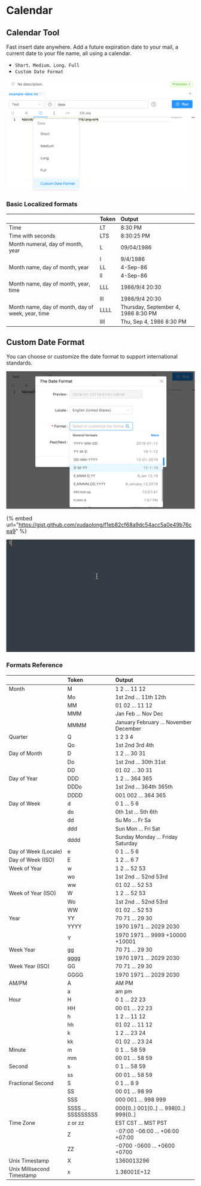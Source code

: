 # Calendar

## Calendar Tool

Fast insert date anywhere. Add a future expiration date to your mail, a current date to your file name, all using a calendar.

* `Short、Medium、Long、Full`
* `Custom Date Format`

![](../.gitbook/assets/image%20%2811%29.png)

### Basic **Localized formats**

|  | **Token** | Output |
| :--- | :--- | :--- |
| Time | LT | 8:30 PM |
| Time with seconds | LTS | 8:30:25 PM |
| Month numeral, day of month, year | L | 09/04/1986 |
|  | l | 9/4/1986 |
| Month name, day of month, year | LL | 4-Sep-86 |
|  | ll | 4-Sep-86 |
| Month name, day of month, year, time | LLL | 1986/9/4 20:30 |
|  | lll | 1986/9/4 20:30 |
| Month name, day of month, day of week, year, time | LLLL | Thursday, September 4, 1986 8:30 PM |
|  | llll | Thu, Sep 4, 1986 8:30 PM |

## Custom Date Format

You can choose or customize the date format to support international standards.

![](../.gitbook/assets/image%20%286%29.png)

{% embed url="https://gist.github.com/xudaolong/f1eb82cf68a9dc54acc5a0e49b76cea9" %}

![](../.gitbook/assets/date.gif)

### **Formats** Reference

|  | Token | Output |
| :--- | :--- | :--- |
| Month | M | 1 2 ... 11 12 |
|  | Mo | 1st 2nd ... 11th 12th |
|  | MM | 01 02 ... 11 12 |
|  | MMM | Jan Feb ... Nov Dec |
|  | MMMM | January February ... November December |
| Quarter | Q | 1 2 3 4 |
|  | Qo | 1st 2nd 3rd 4th |
| Day of Month | D | 1 2 ... 30 31 |
|  | Do | 1st 2nd ... 30th 31st |
|  | DD | 01 02 ... 30 31 |
| Day of Year | DDD | 1 2 ... 364 365 |
|  | DDDo | 1st 2nd ... 364th 365th |
|  | DDDD | 001 002 ... 364 365 |
| Day of Week | d | 0 1 ... 5 6 |
|  | do | 0th 1st ... 5th 6th |
|  | dd | Su Mo ... Fr Sa |
|  | ddd | Sun Mon ... Fri Sat |
|  | dddd | Sunday Monday ... Friday Saturday |
| Day of Week \(Locale\) | e | 0 1 ... 5 6 |
| Day of Week \(ISO\) | E | 1 2 ... 6 7 |
| Week of Year | w | 1 2 ... 52 53 |
|  | wo | 1st 2nd ... 52nd 53rd |
|  | ww | 01 02 ... 52 53 |
| Week of Year \(ISO\) | W | 1 2 ... 52 53 |
|  | Wo | 1st 2nd ... 52nd 53rd |
|  | WW | 01 02 ... 52 53 |
| Year | YY | 70 71 ... 29 30 |
|  | YYYY | 1970 1971 ... 2029 2030 |
|  | Y | 1970 1971 ... 9999 +10000 +10001  |
| Week Year | gg | 70 71 ... 29 30 |
|  | gggg | 1970 1971 ... 2029 2030 |
| Week Year \(ISO\) | GG | 70 71 ... 29 30 |
|  | GGGG | 1970 1971 ... 2029 2030 |
| AM/PM | A | AM PM |
|  | a | am pm |
| Hour | H | 0 1 ... 22 23 |
|  | HH | 00 01 ... 22 23 |
|  | h | 1 2 ... 11 12 |
|  | hh | 01 02 ... 11 12 |
|  | k | 1 2 ... 23 24 |
|  | kk | 01 02 ... 23 24 |
| Minute | m | 0 1 ... 58 59 |
|  | mm | 00 01 ... 58 59 |
| Second | s | 0 1 ... 58 59 |
|  | ss | 00 01 ... 58 59 |
| Fractional Second | S | 0 1 ... 8 9 |
|  | SS | 00 01 ... 98 99 |
|  | SSS | 000 001 ... 998 999 |
|  | SSSS ... SSSSSSSSS | 000\[0..\] 001\[0..\] ... 998\[0..\] 999\[0..\] |
| Time Zone | z or zz | EST CST ... MST PST |
|  | Z | -07:00 -06:00 ... +06:00 +07:00 |
|  | ZZ | -0700 -0600 ... +0600 +0700 |
| Unix Timestamp | X | 1360013296 |
| Unix Millisecond Timestamp | x | 1.36001E+12 |

